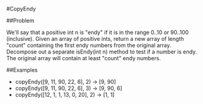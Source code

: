 #CopyEndy

##Problem

We'll say that a positive int n is "endy" if it is in the range 0..10 or 90..100 (inclusive). Given an array of positive ints, return a new array of length "count" containing the first endy numbers from the original array. Decompose out a separate isEndy(int n) method to test if a number is endy. The original array will contain at least "count" endy numbers.

##Examples

- copyEndy([9, 11, 90, 22, 6], 2) → [9, 90]
- copyEndy([9, 11, 90, 22, 6], 3) → [9, 90, 6]
- copyEndy([12, 1, 1, 13, 0, 20], 2) → [1, 1]